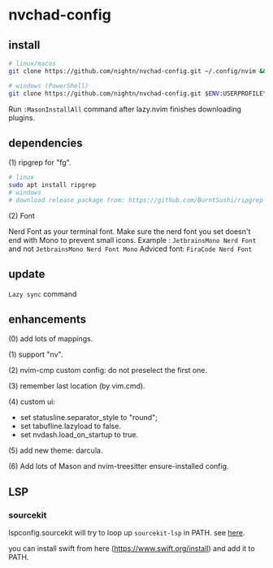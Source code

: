# nvchad-config

## install

```sh
# linux/macos
git clone https://github.com/nightn/nvchad-config.git ~/.config/nvim && nvim

# windows (PowerShell)
git clone https://github.com/nightn/nvchad-config.git $ENV:USERPROFILE\AppData\Local\nvim && nvim
```
Run `:MasonInstallAll` command after lazy.nvim finishes downloading plugins.

## dependencies

(1) ripgrep for "<leader>fg".

```sh
# linux
sudo apt install ripgrep
# windows
# download release package from: https://github.com/BurntSushi/ripgrep
```

(2) Font

Nerd Font as your terminal font.
Make sure the nerd font you set doesn't end with Mono to prevent small icons.
Example : `JetbrainsMono Nerd Font` and not `JetbrainsMono Nerd Font Mono`
Adviced font: `FiraCode Nerd Font`

## update

`Lazy sync` command

## enhancements

(0) add lots of mappings.

(1) support "<leader>nv".

(2) nvim-cmp custom config: do not preselect the first one.

(3) remember last location (by vim.cmd).

(4) custom ui:
- set statusline.separator_style to "round";
- set tabufline.lazyload to false.
- set nvdash.load_on_startup to true.

(5) add new theme: darcula.

(6) Add lots of Mason and nvim-treesitter ensure-installed config.

## LSP

### sourcekit

lspconfig.sourcekit will try to loop up `sourcekit-lsp` in PATH. see [here](https://github.com/neovim/nvim-lspconfig/blob/master/lua/lspconfig/server_configurations/sourcekit.lua).

you can install swift from here (https://www.swift.org/install) and add it to PATH.

